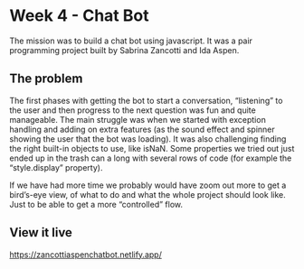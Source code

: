 # Week 4 - Chat Bot
The mission was to build a chat bot using javascript. It was a pair programming project built by Sabrina Zancotti and Ida Aspen.

## The problem
The first phases with getting the bot to start a conversation, “listening” to the user and then progress to the next question was fun and quite manageable. The main struggle was when we started with exception handling and adding on extra features (as the sound effect and spinner showing the user that the bot was loading). It was also challenging finding the right built-in objects to use, like isNaN. Some properties we tried out just ended up in the trash can a long with several rows of code (for example the “style.display” property).

If we have had more time we probably would have zoom out more to get a bird’s-eye view, of what to do and what the whole project should look like. Just to be able to get a more “controlled” flow.

## View it live
https://zancottiaspenchatbot.netlify.app/